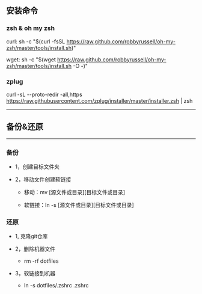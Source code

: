 ## 安装命令

### zsh & oh my zsh

curl: sh -c "$(curl -fsSL https://raw.github.com/robbyrussell/oh-my-zsh/master/tools/install.sh)"

wget: sh -c "$(wget https://raw.github.com/robbyrussell/oh-my-zsh/master/tools/install.sh -O -)"

### zplug

curl -sL --proto-redir -all,https https://raw.githubusercontent.com/zplug/installer/master/installer.zsh | zsh

---

## 备份&还原
---

### 备份

- 1，创建目标文件夹

- 2，移动文件创建软链接

    - 移动：mv [源文件或目录][目标文件或目录]

    - 软链接：ln -s [源文件或目录][目标文件或目录]

### 还原

- 1, 克隆git仓库

- 2，删除机器文件

    - rm -rf dotfiles

- 3，软链接到机器

    - ln -s dotfiles/.zshrc .zshrc
